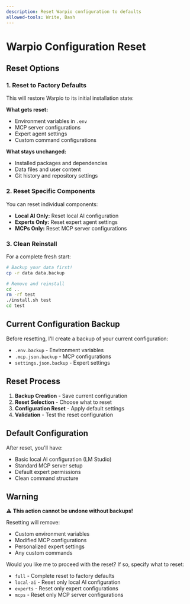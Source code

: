 ```yaml
---
description: Reset Warpio configuration to defaults
allowed-tools: Write, Bash
---
```


# Warpio Configuration Reset

## Reset Options

### 1. Reset to Factory Defaults
This will restore Warpio to its initial installation state:

**What gets reset:**
- Environment variables in `.env`
- MCP server configurations
- Expert agent settings
- Custom command configurations

**What stays unchanged:**
- Installed packages and dependencies
- Data files and user content
- Git history and repository settings

### 2. Reset Specific Components
You can reset individual components:

- **Local AI Only:** Reset local AI configuration
- **Experts Only:** Reset expert agent settings
- **MCPs Only:** Reset MCP server configurations

### 3. Clean Reinstall
For a complete fresh start:

```bash
# Backup your data first!
cp -r data data.backup

# Remove and reinstall
cd ..
rm -rf test
./install.sh test
cd test
```

## Current Configuration Backup

Before resetting, I'll create a backup of your current configuration:

- `.env.backup` - Environment variables
- `.mcp.json.backup` - MCP configurations
- `settings.json.backup` - Expert settings

## Reset Process

1. **Backup Creation** - Save current configuration
2. **Reset Selection** - Choose what to reset
3. **Configuration Reset** - Apply default settings
4. **Validation** - Test the reset configuration

## Default Configuration

After reset, you'll have:
- Basic local AI configuration (LM Studio)
- Standard MCP server setup
- Default expert permissions
- Clean command structure

## Warning

⚠️ **This action cannot be undone without backups!**

Resetting will remove:
- Custom environment variables
- Modified MCP configurations
- Personalized expert settings
- Any custom commands

Would you like me to proceed with the reset? If so, specify what to reset:
- `full` - Complete reset to factory defaults
- `local-ai` - Reset only local AI configuration
- `experts` - Reset only expert configurations
- `mcps` - Reset only MCP server configurations